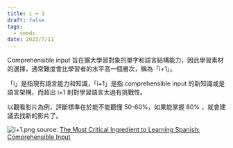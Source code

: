 ```yaml
---
title: i + 1
draft: false
tags:
  - seeds
date: 2023/7/11
---
```

Comprehensible input 旨在擴大學習對象的單字和語言結構能力，因此學習素材的選擇，通常難度會比學習者的水平高一個層次，稱為「i+1」。

「i」是指現有語言能力和知識，「i+1」是指 comprehensible input 的新知識或是語言架構，而超出 i+1 則對學習語言太過有挑戰性。

以觀看影片為例，評斷標準在於能不能聽懂 50-60%，如果能掌握 80% ，就會建議去找新的影片了。

![i+1.png](i+1.png)
source: [The Most Critical Ingredient to Learning Spanish: Comprehensible Input](https://www.spanish.academy/blog/the-most-critical-ingredient-to-learning-spanish-comprehensible-input/)



